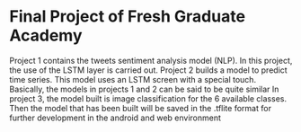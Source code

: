 # Final Project of Fresh Graduate Academy
Project 1 contains the tweets sentiment analysis model (NLP). In this project, the use of the LSTM layer is carried out.
Project 2 builds a model to predict time series. This model uses an LSTM screen with a special touch. Basically, the models in projects 1 and 2 can be said to be quite similar
In project 3, the model built is image classification for the 6 available classes. Then the model that has been built will be saved in the .tflite format for further development in the android and web environment
